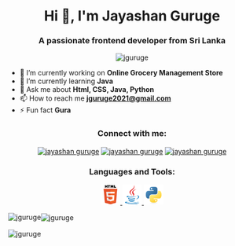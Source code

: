 <h1 align="center">Hi 👋, I'm Jayashan Guruge</h1>
<h3 align="center">A passionate frontend developer from Sri Lanka</h3>

<p align="center"> <img src="https://komarev.com/ghpvc/?username=jguruge&label=Profile%20views&color=0e75b6&style=flat" alt="jguruge" /> </p>

- 🔭 I’m currently working on **Online Grocery Management Store**
- 🌱 I’m currently learning **Java**
- 💬 Ask me about **Html, CSS, Java, Python**
- 📫 How to reach me **jguruge2021@gmail.com**
- ⚡ Fun fact **Gura**

<h3 align="center">Connect with me:</h3>
<p align="center">
<a href="https://linkedin.com/in/jayashan guruge" target="blank"><img align="center" src="https://raw.githubusercontent.com/rahuldkjain/github-profile-readme-generator/master/src/images/icons/Social/linked-in-alt.svg" alt="jayashan guruge" height="30" width="40" /></a>
<a href="https://fb.com/jayashan guruge" target="blank"><img align="center" src="https://raw.githubusercontent.com/rahuldkjain/github-profile-readme-generator/master/src/images/icons/Social/facebook.svg" alt="jayashan guruge" height="30" width="40" /></a>
<a href="https://instagram.com/jayashan guruge" target="blank"><img align="center" src="https://raw.githubusercontent.com/rahuldkjain/github-profile-readme-generator/master/src/images/icons/Social/instagram.svg" alt="jayashan guruge" height="30" width="40" /></a>
</p>

<h3 align="center">Languages and Tools:</h3>
<p align="center"> 
<a href="https://www.w3.org/html/" target="_blank" rel="noreferrer"> <img src="https://raw.githubusercontent.com/devicons/devicon/master/icons/html5/html5-original-wordmark.svg" alt="html5" width="40" height="40"/> </a> 
<a href="https://www.java.com" target="_blank" rel="noreferrer"> <img src="https://raw.githubusercontent.com/devicons/devicon/master/icons/java/java-original.svg" alt="java" width="40" height="40"/> </a> 
<a href="https://www.python.org" target="_blank" rel="noreferrer"> <img src="https://raw.githubusercontent.com/devicons/devicon/master/icons/python/python-original.svg" alt="python" width="40" height="40"/> </a> 
</p>

<p><img align="left" src="https://github-readme-stats.vercel.app/api/top-langs?username=jguruge&show_icons=true&locale=en&layout=compact" alt="jguruge" /></p>

<p><img align="center" src="https://github-readme-stats.vercel.app/api?username=jguruge&show_icons=true&locale=en" alt="jguruge" /></p>

<p><img align="center" src="https://github-readme-streak-stats.herokuapp.com/?user=jguruge&" alt="jguruge" /></p>
